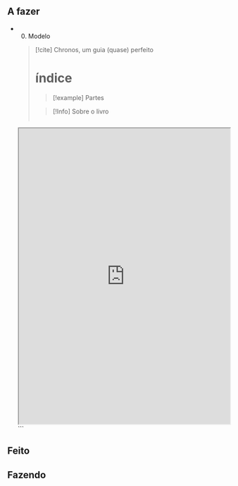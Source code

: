 ## A fazer
- 00. Modelo  
  > [!cite] Chronos, um guia (quase) perfeito
  > # índice
  >  > [!example] Partes
  >  
  > > [!Info] Sobre o livro
  >
  > ```
  <iframe
    src="https://www.notion.so/Portugu-s-155d1a62822542fabdab9e18dd920ce4?pvs=4"
    style="width:100%;height:auto;aspect-ratio:1/1.4"
    scrolling="no">
  </iframe>
  ```

## Feito

## Fazendo